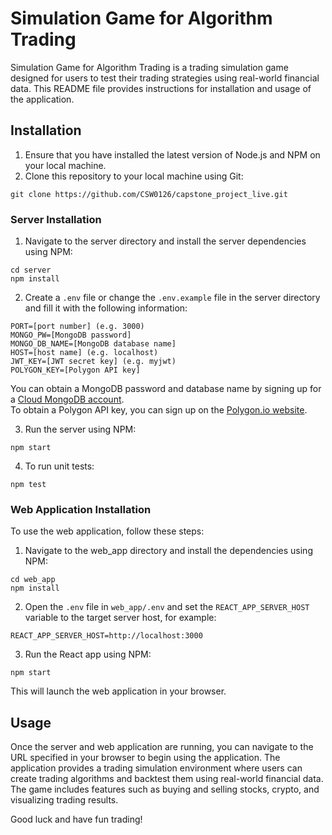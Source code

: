 # Simulation Game for Algorithm Trading

Simulation Game for Algorithm Trading is a trading simulation game designed for users to test their trading strategies using real-world financial data. This README file provides instructions for installation and usage of the application.

## Installation

1. Ensure that you have installed the latest version of Node.js and NPM on your local machine.
2. Clone this repository to your local machine using Git:

```
git clone https://github.com/CSW0126/capstone_project_live.git
```

### Server Installation

1. Navigate to the server directory and install the server dependencies using NPM:

```
cd server
npm install
```

2. Create a `.env` file or change the `.env.example` file in the server directory and fill it with the following information:


```
PORT=[port number] (e.g. 3000)
MONGO_PW=[MongoDB password]
MONGO_DB_NAME=[MongoDB database name]
HOST=[host name] (e.g. localhost)
JWT_KEY=[JWT secret key] (e.g. myjwt)
POLYGON_KEY=[Polygon API key]
```



You can obtain a MongoDB password and database name by signing up for a [Cloud MongoDB account](https://www.mongodb.com/). <br>
To obtain a Polygon API key, you can sign up on the [Polygon.io website](https://polygon.io/).

3. Run the server using NPM:


```
npm start
```

4. To run unit tests:

```
npm test
```



### Web Application Installation

To use the web application, follow these steps:

1. Navigate to the web_app directory and install the dependencies using NPM:

```
cd web_app
npm install
```


2. Open the `.env` file in `web_app/.env` and set the `REACT_APP_SERVER_HOST` variable to the target server host, for example:

```
REACT_APP_SERVER_HOST=http://localhost:3000
```

3. Run the React app using NPM:

```
npm start
```

This will launch the web application in your browser. 

## Usage

Once the server and web application are running, you can navigate to the URL specified in your browser to begin using the application. The application provides a trading simulation environment where users can create trading algorithms and backtest them using real-world financial data. The game includes features such as buying and selling stocks, crypto, and visualizing trading results. 

Good luck and have fun trading!


